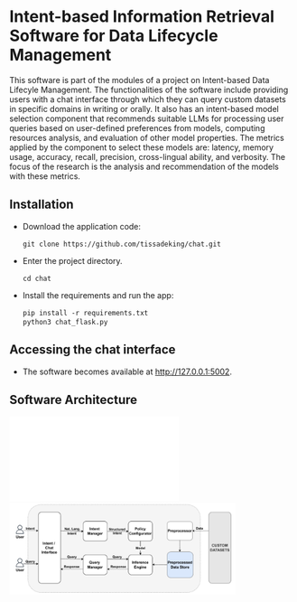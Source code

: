 # Intent-based Information Retrieval Software for Data Lifecycle Management

This software is part of the modules of a project on Intent-based Data Lifecyle Management. 
The functionalities of the software include providing users with a chat interface through which they can query custom datasets in specific domains in writing or orally.
It also has an intent-based model selection component that recommends suitable LLMs for processing user queries based on user-defined preferences from models, computing resources analysis, and evaluation of other model properties.
The metrics applied by the component to select these models are: latency, memory usage, accuracy, recall, precision, cross-lingual ability, and verbosity. 
The focus of the research is the analysis and recommendation of the models with these metrics.

## Installation

- Download the application code:
    ```
    git clone https://github.com/tissadeking/chat.git
    ```
- Enter the project directory.
    ```
    cd chat

- Install the requirements and run the app:
    ```
    pip install -r requirements.txt
    python3 chat_flask.py
    ```
## Accessing the chat interface
- The software becomes available at http://127.0.0.1:5002.

## Software Architecture
![Description of Image](chat_info_retrieval.pdf)
<img src="chat_info_retrieval.pdf" alt="Description" width="400">

